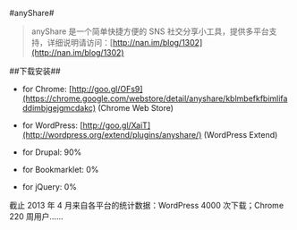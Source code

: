 #anyShare#

>anyShare 是一个简单快捷方便的 SNS 社交分享小工具，提供多平台支持，详细说明请访问：[http://nan.im/blog/1302](http://nan.im/blog/1302)

##下载安装##

* for Chrome:  [http://goo.gl/OFs9](https://chrome.google.com/webstore/detail/anyshare/kblmbefkfbimlifaddimbjgejgmcdakc) (Chrome Web Store)

* for WordPress:  [http://goo.gl/XaiT](http://wordpress.org/extend/plugins/anyshare/) (WordPress Extend)

* for Drupal: 90%

* for Bookmarklet: 0%

* for jQuery: 0%


截止 2013 年 4 月来自各平台的统计数据：WordPress 4000 次下载；Chrome 220 周用户……
